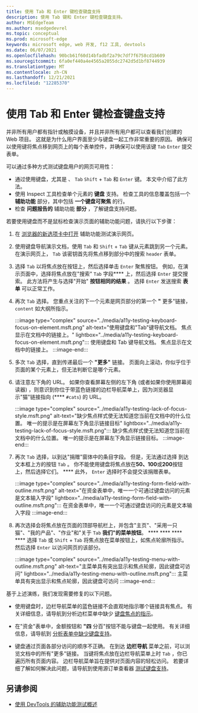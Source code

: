 ```yaml
---
title: 使用 Tab 和 Enter 键检查键盘支持
description: 使用 Tab 键和 Enter 键检查键盘支持。
author: MSEdgeTeam
ms.author: msedgedevrel
ms.topic: conceptual
ms.prod: microsoft-edge
keywords: microsoft edge, web 开发, f12 工具, devtools
ms.date: 06/07/2021
ms.openlocfilehash: 90bcb61f60d14bfadbf2a79c7df7f6758cd1b609
ms.sourcegitcommit: 6fa0ef440a4e4565a2055dc2742d5d1bf8744939
ms.translationtype: MT
ms.contentlocale: zh-CN
ms.lasthandoff: 12/21/2021
ms.locfileid: "12285370"
---
```

# <a name="check-for-keyboard-support-by-using-the-tab-and-enter-keys"></a>使用 Tab 和 Enter 键检查键盘支持

并非所有用户都有指针或触摸设备，并且并非所有用户都可以查看我们创建的 Web 项目。  这就是为什么用户界面至少与键盘一起工作非常重要的原因。  确保可以使用键将焦点移到网页上的每个表单控件，并确保可以使用该键 `Tab` `Enter` 提交表单。

可以通过多种方式测试键盘用户的网页可用性：
*  通过使用键盘，尤其是 、 `Tab` `Shift` + `Tab` 和 `Enter` 键。  本文中介绍了此方法。
*  使用 Inspect 工具检查单个元素的 **键盘** 支持。  检查工具的信息覆盖包括一个 **辅助功能** 部分，其中包括 **一个键盘可聚焦** 的行。
*  检查 **问题报告的** 辅助功能 **部分** ，了解键盘支持问题。

若要使用键盘而不是鼠标检查演示页面的辅助功能问题，请执行以下步骤：

1.  在 [浏览器的新选项卡中打开](https://microsoftedge.github.io/DevToolsSamples/a11y-testing/page-with-errors.html) 辅助功能测试演示网页。

1.  使用键盘导航演示文档，使用 `Tab` 和 `Shift` + `Tab` 键从元素跳到另一个元素。  在演示网页上， `Tab` 该密钥首先将焦点移到部分中的搜索 `header` 表单。

1.  选择 `Tab` 以将焦点放在按钮上，然后选择单击 `Enter` 聚焦按钮。  例如，在演示页面中，选择将焦点放在"搜索" `Tab` 字段**** 上，然后选择 `Enter` 提交搜索。  此方法将产生与选择"开始" **按钮相同的结果** 。  选择 `Enter` 发送搜索 **表单** 可以正常工作。

1.  再次 `Tab` 选择。  您重点关注的下一个元素是网页部分的第一个 **"** 更多"链接， `content` 如大纲所指示。

    :::image type="complex" source="../media/a11y-testing-keyboard-focus-on-element.msft.png" alt-text="使用键盘和&quot;Tab&quot;键导航文档。 焦点显示在文档中的链接上。" lightbox="../media/a11y-testing-keyboard-focus-on-element.msft.png":::
        使用键盘和 Tab 键导航文档。 焦点显示在文档中的链接上。
    :::image-end:::

1.  多次 `Tab` 选择，直到传递最后一个 **"更多"** 链接。  页面向上滚动，你似乎位于页面的某个元素上，但无法判断它是哪个元素。

1.  请注意左下角的 URL。  如果你查看屏幕左侧的左下角 (或者如果你使用屏幕阅读器) ，则意识到你位于带蓝色链接的边栏导航菜单上，因为浏览器显示"猫"链接指向 (**** `#cats`) 的 URL。

    :::image type="complex" source="../media/a11y-testing-lack-of-focus-style.msft.png" alt-text="缺少焦点样式使无法知道您当前在文档中的什么位置。 唯一的提示是在屏幕左下角显示链接目标" lightbox="../media/a11y-testing-lack-of-focus-style.msft.png":::
        缺少焦点样式使无法知道您当前在文档中的什么位置。 唯一的提示是在屏幕左下角显示链接目标。
    :::image-end:::

1.  再次 `Tab` 选择，以到达"捐赠"窗体中的条目字段。  但是，无法通过选择 到达文本框上方的按钮 `Tab` 。 你不能使用键盘将焦点放在**50、100**或**200**按钮上，然后选择它们。 ****  此外， `Enter` 选择时不会提交该捐赠表单。

    :::image type="complex" source="../media/a11y-testing-form-field-with-outline.msft.png" alt-text="在资金表单中，唯一一个可通过键盘访问的元素是文本输入字段" lightbox="../media/a11y-testing-form-field-with-outline.msft.png":::
        在资金表单中，唯一一个可通过键盘访问的元素是文本输入字段
    :::image-end:::

1.  再次选择会将焦点放在页面的顶部导航栏上，并包含"主页"、"采用一只猫"、"我的产品"、"作业"和"关于 `Tab` **我们"的菜单按钮**。 **** **** **** ****  选择 `Tab` 或 `Shift` + `Tab` 将焦点放在菜单按钮上，如焦点轮廓所指示。  然后选择 `Enter` 以访问网页的该部分。

    :::image type="complex" source="../media/a11y-testing-menu-with-outline.msft.png" alt-text="主菜单具有突出显示和焦点轮廓，因此键盘可访问" lightbox="../media/a11y-testing-menu-with-outline.msft.png":::
        主菜单具有突出显示和焦点轮廓，因此键盘可访问
    :::image-end:::

基于上述演练，我们发现需要修复的以下问题。

*  使用键盘时，边栏导航菜单的蓝色链接不会直观地指示哪个链接具有焦点。  有关详细信息，请导航到分析边栏菜单中缺少 [键盘焦点的指示](test-analyze-no-focus-indicator.md)。

*  在"资金"表单中，金额按钮和 **"四** 分百"按钮不能与键盘一起使用。  有关详细信息，请导航到 [分析表单中缺少键盘支持](test-analyze-no-keyboard-support.md)。

*  键盘通过页面各部分访问的顺序不正确。  在到达 **边栏导航** 菜单之前，可以浏览文档中的所有"更多"链接。  当键将焦点放在边栏导航菜单上时 `Tab` ，你已遍历所有页面内容。 边栏导航菜单旨在提供对页面内容的轻松访问。  若要详细了解如何解决此问题，请导航到使用源订单查看器 [测试键盘支持](test-tab-key-source-order-viewer.md)。


<!-- ====================================================================== -->
## <a name="see-also"></a>另请参阅

*  [使用 DevTools 的辅助功能测试概述](accessibility-testing-in-devtools.md)

